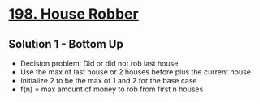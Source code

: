 # [198. House Robber](https://leetcode.com/problems/house-robber/)

## Solution 1 - Bottom Up

- Decision problem: Did or did not rob last house
- Use the max of last house or 2 houses before plus the current house
- Initialize 2 to be the max of 1 and 2 for the base case
- f(n) = max amount of money to rob from first n houses

